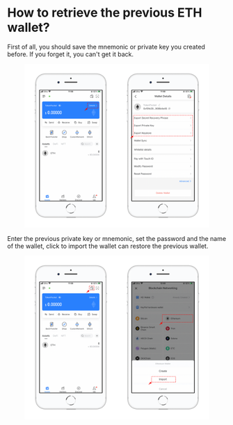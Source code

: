 # How to retrieve the previous ETH wallet?

First of all, you should save the mnemonic or private key you created before. If you forget it, you can't get it back.

<figure><img src="../../.gitbook/assets/1.png" alt=""><figcaption></figcaption></figure>

Enter the previous private key or mnemonic, set the password and the name of the wallet, click to import the wallet can restore the previous wallet.

<figure><img src="../../.gitbook/assets/2.png" alt=""><figcaption></figcaption></figure>
